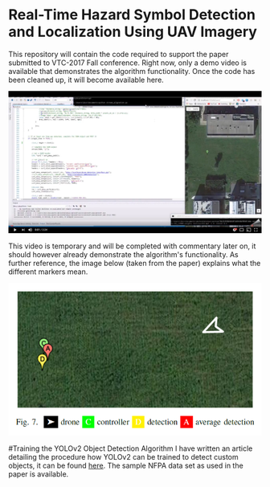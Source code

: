 # Real-Time Hazard Symbol Detection and Localization Using UAV Imagery

This repository will contain the code required to support the paper submitted to VTC-2017 Fall conference. Right now, only a demo video is available that demonstrates the algorithm functionality. Once the code has been cleaned up, it will become available here.

[![Demo Video](docs/images/demo_video.png)](https://youtu.be/yvugVpev5Tk)

This video is temporary and will be completed with commentary later on, it should however already demonstrate the algorithm's functionality. As further reference, the image below (taken from the paper) explains what the different markers mean.

<p align="center">
  <img src="docs/images/legend.png" />
</p>

#Training the YOLOv2 Object Detection Algorithm
I have written an article detailing the procedure how YOLOv2 can be trained to detect custom objects, it can be found [here](https://timebutt.github.io/static/how-to-train-yolov2-to-detect-custom-objects/). The sample NFPA data set as used in the paper is available. 
